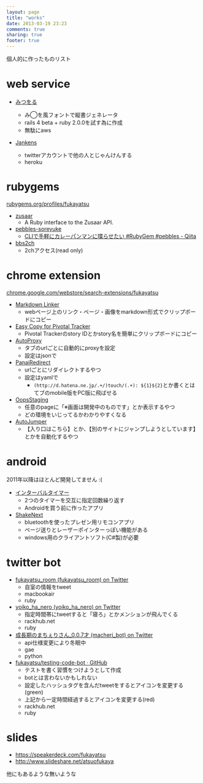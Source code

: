 ```yaml
---
layout: page
title: "works"
date: 2013-03-19 23:23
comments: true
sharing: true
footer: true
---
```


個人的に作ったものリスト

# web service
- [みつをる](http://mitsuwo.net/)
    - み◯を風フォントで縦書ジェネレータ
    - rails 4 beta + ruby 2.0.0を試す為に作成
    - 無駄にaws

- [Jankens](http://jankens.net/)
    - twitterアカウントで他の人とじゃんけんする
    - heroku

# rubygems
[rubygems.org/profiles/fukayatsu](https://rubygems.org/profiles/fukayatsu)

- [zusaar](https://rubygems.org/gems/zusaar)
    - A Ruby interface to the Zusaar API.
- [pebbles-soreyuke](https://rubygems.org/gems/pebbles-soreyuke)
    - [CLIで手軽にカレーパンマンに喋らせたい #RubyGem #pebbles - Qiita](http://qiita.com/items/19807642971ebcc92f52)
- [bbs2ch](https://rubygems.org/gems/bbs2ch)
    - 2chアクセス(read only)

# chrome extension
[chrome.google.com/webstore/search-extensions/fukayatsu](https://chrome.google.com/webstore/search-extensions/fukayatsu)

- [Markdown Linker](https://chrome.google.com/webstore/detail/markdown-linker/kgadgjmlofjccpefhdagbonmohjknlll?utm_source=chrome-ntp-icon)
    - webページ上のリンク・ページ・画像をmarkdown形式でクリップボードにコピー
- [Easy Copy for Pivotal Tracker](https://chrome.google.com/webstore/detail/easy-copy-for-pivotal-tra/mmlaaianjmomeolpmmhdcmjnnmmoalbh?utm_source=chrome-ntp-icon)
    - Pivotal Trackerのstory IDとかstory名を簡単にクリップボードにコピー
- [AutoProxy](https://chrome.google.com/webstore/detail/autoproxy/bjbdlacnaiicmclhlmppiejhmbphcblc?utm_source=chrome-ntp-icon)
    - タブのurlごとに自動的にproxyを設定
    - 設定はjsonで
- [PanaiRedirect](https://chrome.google.com/webstore/detail/panairedirect/agfgoabhjdlljimnfpcokjiilllgleha?utm_source=chrome-ntp-icon)
    - urlごとにリダイレクトするやつ
    - 設定はyamlで
        - `(http://d.hatena.ne.jp/.+/)touch/(.+): ${1}${2}`とか書くとはてブのmobile版をPC版に飛ばせる
- [OopsStaging](https://chrome.google.com/webstore/detail/oopsstaging/eclhhipjomhfgipnbbknglggcaahpdpk?utm_source=chrome-ntp-icon)
    - 任意のpageに「※画面は開発中のものです」とか表示するやつ
    - どの環境をいじってるかわかりやすくなる
- [AutoJumper](https://chrome.google.com/webstore/detail/autojumper/glemjgdohibcjlbbghgpmcljekfillnb?utm_source=chrome-ntp-icon)
    - 【入り口はこちら】とか、【別のサイトにジャンプしようとしています】とかを自動化するやつ

# android
2011年以降はほとんど開発してません :(

- [インターバルタイマー](https://play.google.com/store/apps/details?id=jp.atsfky.intervalTimer&feature=search_result#?t=W251bGwsMSwxLDEsImpwLmF0c2ZreS5pbnRlcnZhbFRpbWVyIl0.)
    - 2つのタイマーを交互に指定回数繰り返す
    - Androidを買う前に作ったアプリ
- [ShakeNext](https://play.google.com/store/apps/details?id=jp.atsfky.shakeNext&feature=search_result#?t=W251bGwsMSwxLDEsImpwLmF0c2ZreS5zaGFrZU5leHQiXQ..)
    - bluetoothを使ったプレゼン用リモコンアプリ
    - ページ送りとレーザーポインターっぽい機能がある
    - windows用のクライアントソフト(C#製)が必要

# twitter bot
- [fukayatsu_room (fukayatsu_room) on Twitter](https://twitter.com/fukayatsu_room)
    - 自室の情報をtweet
    - macbookair
    - ruby
- [yoiko_ha_nero (yoiko_ha_nero) on Twitter](https://twitter.com/yoiko_ha_nero)
    - 指定時間帯にtweetすると「寝ろ」とかメンションが飛んでくる
    - rackhub.net
    - ruby
- [成長期のまちぇりさん_0.0.7才 (macheri_bot) on Twitter](https://twitter.com/macheri_bot)
    - api仕様変更により冬眠中
    - gae
    - python
- [fukayatsu/testing-code-bot · GitHub](https://github.com/fukayatsu/testing-code-bot)
    - テストを書く習慣をつけようとして作成
    - botとは言わないかもしれない
    - 設定したハッシュタグを含んだtweetをするとアイコンを変更する(green)
    - 上記から一定時間経過するとアイコンを変更する(red)
    - rackhub.net
    - ruby

# slides
- https://speakerdeck.com/fukayatsu
- http://www.slideshare.net/atsuofukaya


他にもあるような無いような